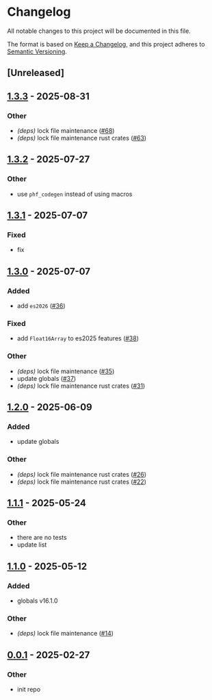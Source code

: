 # Changelog

All notable changes to this project will be documented in this file.

The format is based on [Keep a Changelog](https://keepachangelog.com/en/1.0.0/),
and this project adheres to [Semantic Versioning](https://semver.org/spec/v2.0.0.html).

## [Unreleased]

## [1.3.3](https://github.com/oxc-project/javascript-globals/compare/javascript-globals-v1.3.2...javascript-globals-v1.3.3) - 2025-08-31

### Other

- *(deps)* lock file maintenance ([#68](https://github.com/oxc-project/javascript-globals/pull/68))
- *(deps)* lock file maintenance rust crates ([#63](https://github.com/oxc-project/javascript-globals/pull/63))

## [1.3.2](https://github.com/oxc-project/javascript-globals/compare/javascript-globals-v1.3.1...javascript-globals-v1.3.2) - 2025-07-27

### Other

- use `phf_codegen` instead of using macros

## [1.3.1](https://github.com/oxc-project/javascript-globals/compare/javascript-globals-v1.3.0...javascript-globals-v1.3.1) - 2025-07-07

### Fixed

- fix

## [1.3.0](https://github.com/oxc-project/javascript-globals/compare/javascript-globals-v1.2.0...javascript-globals-v1.3.0) - 2025-07-07

### Added

- add `es2026` ([#36](https://github.com/oxc-project/javascript-globals/pull/36))

### Fixed

- add `Float16Array` to es2025 features ([#38](https://github.com/oxc-project/javascript-globals/pull/38))

### Other

- _(deps)_ lock file maintenance ([#35](https://github.com/oxc-project/javascript-globals/pull/35))
- update globals ([#37](https://github.com/oxc-project/javascript-globals/pull/37))
- _(deps)_ lock file maintenance rust crates ([#31](https://github.com/oxc-project/javascript-globals/pull/31))

## [1.2.0](https://github.com/oxc-project/javascript-globals/compare/javascript-globals-v1.1.1...javascript-globals-v1.2.0) - 2025-06-09

### Added

- update globals

### Other

- _(deps)_ lock file maintenance rust crates ([#26](https://github.com/oxc-project/javascript-globals/pull/26))
- _(deps)_ lock file maintenance rust crates ([#22](https://github.com/oxc-project/javascript-globals/pull/22))

## [1.1.1](https://github.com/oxc-project/javascript-globals/compare/javascript-globals-v1.1.0...javascript-globals-v1.1.1) - 2025-05-24

### Other

- there are no tests
- update list

## [1.1.0](https://github.com/oxc-project/javascript-globals/compare/javascript-globals-v1.0.0...javascript-globals-v1.1.0) - 2025-05-12

### Added

- globals v16.1.0

### Other

- _(deps)_ lock file maintenance ([#14](https://github.com/oxc-project/javascript-globals/pull/14))

## [0.0.1](https://github.com/oxc-project/javascript-globals/releases/tag/javascript-globals-v0.0.1) - 2025-02-27

### Other

- init repo
